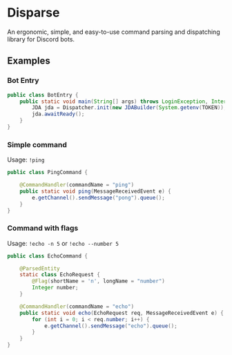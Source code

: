 # Disparse
An ergonomic, simple, and easy-to-use command parsing and dispatching library for Discord bots.


## Examples

### Bot Entry

```java
public class BotEntry {
    public static void main(String[] args) throws LoginException, InterruptedException {
        JDA jda = Dispatcher.init(new JDABuilder(System.getenv(TOKEN)), PREFIX).build();
        jda.awaitReady();
    }
}
```

### Simple command

Usage: `!ping`

```java
public class PingCommand {

    @CommandHandler(commandName = "ping")
    public static void ping(MessageReceivedEvent e) {
        e.getChannel().sendMessage("pong").queue();
    }
}
```

### Command with flags

Usage: `!echo -n 5` or `!echo --number 5`

```java
public class EchoCommand {

    @ParsedEntity
    static class EchoRequest {
        @Flag(shortName = 'n', longName = "number")
        Integer number;
    }

    @CommandHandler(commandName = "echo")
    public static void echo(EchoRequest req, MessageReceivedEvent e) {
        for (int i = 0; i < req.number; i++) {
            e.getChannel().sendMessage("echo").queue();
        }
    }
}
```
